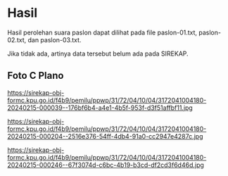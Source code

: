 # Hasil

Hasil perolehan suara paslon dapat dilihat pada file paslon-01.txt, paslon-02.txt, dan paslon-03.txt.

Jika tidak ada, artinya data tersebut belum ada pada SIREKAP.

## Foto C Plano

https://sirekap-obj-formc.kpu.go.id/f4b9/pemilu/ppwp/31/72/04/10/04/3172041004180-20240215-000039--176bf6b4-a4e1-4b5f-953f-d3f51affbf11.jpg

https://sirekap-obj-formc.kpu.go.id/f4b9/pemilu/ppwp/31/72/04/10/04/3172041004180-20240215-000204--2516e376-54ff-4db4-91a0-cc2947e4287c.jpg

https://sirekap-obj-formc.kpu.go.id/f4b9/pemilu/ppwp/31/72/04/10/04/3172041004180-20240215-000246--67f3074d-c6bc-4b19-b3cd-df2cd3f6d46d.jpg
